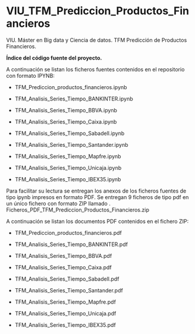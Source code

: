 # VIU_TFM_Prediccion_Productos_Financieros
VIU. Máster en Big data y Ciencia de datos. TFM Predicción de Productos Financieros.

**Índice del código fuente del proyecto.**

A continuación se listan los ficheros  fuentes contenidos en el repositorio con formato IPYNB:

- TFM_Prediccion_productos_financieros.ipynb

- TFM_Analisis_Series_Tiempo_BANKINTER.ipynb

- TFM_Analisis_Series_Tiempo_BBVA.ipynb

- TFM_Analisis_Series_Tiempo_Caixa.ipynb

- TFM_Analisis_Series_Tiempo_Sabadell.ipynb

- TFM_Analisis_Series_Tiempo_Santander.ipynb

- TFM_Analisis_Series_Tiempo_Mapfre.ipynb

- TFM_Analisis_Series_Tiempo_Unicaja.ipynb

- TFM_Analisis_Series_Tiempo_IBEX35.ipynb

Para facilitar su lectura se entregan los anexos de los ficheros fuentes de tipo ipynb  impresos en formato PDF. Se entregan 9 ficheros de tipo pdf en un único fichero con formato ZIP llamado . Ficheros_PDF_TFM_Prediccion_Productos_Financieros.zip

A continuación se listan los documentos PDF contenidos en el fichero ZIP: 

- TFM_Prediccion_productos_financieros.pdf

- TFM_Analisis_Series_Tiempo_BANKINTER.pdf

- TFM_Analisis_Series_Tiempo_BBVA.pdf

- TFM_Analisis_Series_Tiempo_Caixa.pdf

- TFM_Analisis_Series_Tiempo_Sabadell.pdf

- TFM_Analisis_Series_Tiempo_Santander.pdf

- TFM_Analisis_Series_Tiempo_Mapfre.pdf

- TFM_Analisis_Series_Tiempo_Unicaja.pdf

- TFM_Analisis_Series_Tiempo_IBEX35.pdf


